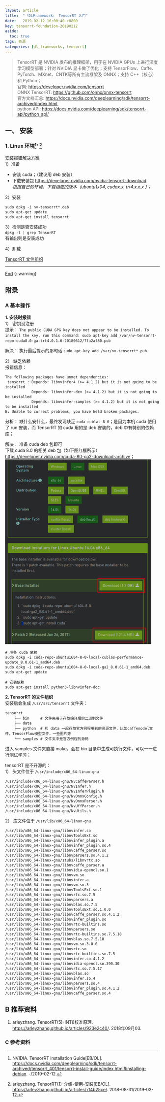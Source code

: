 ```yaml
---
layout: article
title:  "「DLFramework」 TensorRT 入门"
date:   2019-02-12 16:00:40 +0800
key: tensorrt-foundation-20190212
aside:
  toc: true
tags: 资源
categories: [dl_frameworks, tensorrt]
---
```

<span id='head'></span>  
> TensorRT 是 NVIDIA 发布的推理框架，用于在 NVIDIA GPUs 上进行深度学习模型部署；针对 NVIDIA 显卡做了优化；支持 TensorFlow、Caffe、PyTorch、MXnet、CNTK等所有主流框架及 ONNX；支持 C++（核心） 和 Python；  
官网: <https://developer.nvidia.com/tensorrt>  
ONNX TensorRT: <https://github.com/onnx/onnx-tensorrt>  
官方文档汇总: <https://docs.nvidia.com/deeplearning/sdk/tensorrt-archived/index.html>,  
python API: <https://docs.nvidia.com/deeplearning/sdk/tensorrt-api/python_api/>  

<!--more-->   
## 一、 安装  
### 1. Linux 环境[^1]' [^2]  

[安装报错解决方案](#error_install)  
1）准备  
- 安装 cuda；（建议用 deb 安装）  
- 下载安装包 <https://developer.nvidia.com/nvidia-tensorrt-download>  
*根据自己的环境，下载相应的版本（ubuntu1x04, cudax.x, trt4.x.x.x ）；*   

2）安装  
```shell
sudo dpkg -i nv-tensorrt*.deb
sudo apt-get update
sudo apt-get install tensorrt
```

3）检测是否安装成功  
`dpkg -l | grep TensorRT`  
有输出则是安装成功  

4）卸载  

[TensorRT 文件组织](#install_dir)  




-------------------  
[End](#head)
{:.warning}  




## 附录
### A 基本操作
<span id="error_install">**1. 安装时报错**</span>  
1） 密钥没注册  
提示： `The public CUDA GPG key does not appear to be installed.
To install the key, run this command:
sudo apt-key add /var/nv-tensorrt-repo-cuda8.0-ga-trt4.0.1.6-20180612/7fa2af80.pub`  

解决： 执行最后提示的那句话 `sudo apt-key add /var/nv-tensorrt*.pub`  

2） 缺乏依赖  
报错信息：  
```
The following packages have unmet dependencies:
 tensorrt : Depends: libnvinfer4 (>= 4.1.2) but it is not going to be installed
            Depends: libnvinfer-dev (>= 4.1.2) but it is not going to be installed
            Depends: libnvinfer-samples (>= 4.1.2) but it is not going to be installed
E: Unable to correct problems, you have held broken packages.
```
分析： 缺什么安什么，最终发现缺乏 `cuda-cublas-8-0`；是因为本机 cuda 使用了 run 安装，而 TensorRT 的 cuda 用的是 deb 安装的，deb 中有特别的依赖库；

解决： 准备 cuda deb 包即可  
下载 cuda 8.0 的相关 deb 包（如下图红框所示） <https://developer.nvidia.com/cuda-80-ga2-download-archive>；  
<img src="/assets/images/AI/dl_framework/tensorrt/cuda-8-0-deb.png" height="600"/>    

```shell
# 准备 cuda 依赖
sudo dpkg -i cuda-repo-ubuntu1604-8-0-local-cublas-performance-update_8.0.61-1_amd64.deb
sudo dpkg -i cuda-repo-ubuntu1604-8-0-local-ga2_8.0.61-1_amd64.deb
sudo apt-get update

# 安装依赖
sudo apt-get install python3-libnvinfer-doc
```

<span id="install_dir">**2. TensorRT 的文件组织**</span>  
安装后会生成 `/usr/src/tensorrt` 文件夹：   
```
tensorrt
    ├── bin     # 文件夹用于存放编译后的二进制文件
    ├── data
    ├── python  # 和 data 一起存放官方例程用到的资源文件，比如caffemodel文件，TensorFlow模型文件，一些图片等
    └── samples # 文件夹中是官方例程的源码
```

进入 samples 文件夹直接 make，会在 bin 目录中生成可执行文件，可以一一进行测试学习；  

tensorRT 是不开源的：  
1） 头文件位于 `/usr/include/x86_64-linux-gnu`  
```
/usr/include/x86_64-linux-gnu/NvCaffeParser.h
/usr/include/x86_64-linux-gnu/NvInfer.h
/usr/include/x86_64-linux-gnu/NvInferPlugin.h
/usr/include/x86_64-linux-gnu/NvOnnxConfig.h
/usr/include/x86_64-linux-gnu/NvOnnxParser.h
/usr/include/x86_64-linux-gnu/NvUffParser.h
/usr/include/x86_64-linux-gnu/NvUtils.h
```

2） 库文件位于 `/usr/lib/x86_64-linux-gnu`   
```
/usr/lib/x86_64-linux-gnu/libnvinfer.so
/usr/lib/x86_64-linux-gnu/libnvToolsExt.so
/usr/lib/x86_64-linux-gnu/libnvinfer_plugin.a
/usr/lib/x86_64-linux-gnu/libnvinfer_plugin.so.4
/usr/lib/x86_64-linux-gnu/libnvcaffe_parser.so
/usr/lib/x86_64-linux-gnu/libnvparsers.so.4.1.2
/usr/lib/x86_64-linux-gnu/stubs/libnvrtc.so
/usr/lib/x86_64-linux-gnu/libnvcaffe_parser.a
/usr/lib/x86_64-linux-gnu/libnvidia-opencl.so.1
/usr/lib/x86_64-linux-gnu/libnvvm.so
/usr/lib/x86_64-linux-gnu/libnvinfer.a
/usr/lib/x86_64-linux-gnu/libnvvm.so.3
/usr/lib/x86_64-linux-gnu/libnvToolsExt.so.1
/usr/lib/x86_64-linux-gnu/libnvrtc.so.7.5
/usr/lib/x86_64-linux-gnu/libnvparsers.a
/usr/lib/x86_64-linux-gnu/libnvblas.so.7.5
/usr/lib/x86_64-linux-gnu/libnvToolsExt.so.1.0.0
/usr/lib/x86_64-linux-gnu/libnvcaffe_parser.so.4.1.2
/usr/lib/x86_64-linux-gnu/libnvinfer_plugin.so
/usr/lib/x86_64-linux-gnu/libnvrtc-builtins.so
/usr/lib/x86_64-linux-gnu/libnvparsers.so
/usr/lib/x86_64-linux-gnu/libnvrtc-builtins.so.7.5.18
/usr/lib/x86_64-linux-gnu/libnvblas.so.7.5.18
/usr/lib/x86_64-linux-gnu/libnvvm.so.3.0.0
/usr/lib/x86_64-linux-gnu/libnvrtc.so
/usr/lib/x86_64-linux-gnu/libnvrtc-builtins.so.7.5
/usr/lib/x86_64-linux-gnu/libnvinfer.so.4.1.2
/usr/lib/x86_64-linux-gnu/libnvidia-opencl.so.390.30
/usr/lib/x86_64-linux-gnu/libnvrtc.so.7.5.17
/usr/lib/x86_64-linux-gnu/libnvblas.so
/usr/lib/x86_64-linux-gnu/libnvinfer.so.4
/usr/lib/x86_64-linux-gnu/libnvparsers.so.4
/usr/lib/x86_64-linux-gnu/libnvinfer_plugin.so.4.1.2
/usr/lib/x86_64-linux-gnu/libnvcaffe_parser.so.4
```

## B 推荐资料
1. arleyzhang. TensorRT(5)-INT8校准原理. <https://arleyzhang.github.io/articles/923e2c40/>. 2018年09月03.   

### C 参考资料
[^1]:  NVIDIA. TensorRT Installation Guide[EB/OL]. <https://docs.nvidia.com/deeplearning/sdk/tensorrt-archived/tensorrt_401/tensorrt-install-guide/index.html#installing-debian>. -/2019-02-12.   
[^2]:  arleyzhang. TensorRT(1)-介绍-使用-安装[EB/OL]. <https://arleyzhang.github.io/articles/7f4b25ce/>. 2018-08-31/2019-02-12.   
